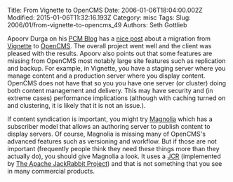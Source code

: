 Title: From Vignette to OpenCMS
Date: 2006-01-06T18:04:00.002Z
Modified: 2015-01-06T11:32:16.193Z
Category: misc
Tags: 
Slug: 2006/01/from-vignette-to-opencms_49
Authors: Seth Gottlieb

Apoorv Durga on his [PCM Blog](http://www.apoorv.info/index.php) has a [nice post](http://www.apoorv.info/index.php/2006/01/07/from-vignette-to-opencms/) about a migration from [Vignette](http://www.vignette.com) to [OpenCMS](http://www.opencms.org). The overall project went well and the client was pleased with the results. Apoorv also points out that some features are missing from OpenCMS most notably large site features such as replication and backup. For example, in Vignette, you have a staging server where you manage content and a production server where you display content. OpenCMS does not have that so you you have one server (or cluster) doing both content management and delivery. This may have security and (in extreme cases) performance implications (although with caching turned on and clustering, it is likely that it is not an issue.).  

If content syndication is important, you might try [Magnolia](http://www.magnolia.info) which has a subscriber model that allows an authoring server to publish content to display servers. Of course, Magnolia is missing many of OpenCMS's advanced features such as versioning and workflow. But if those are not important (frequently people think they need these things more than they actually do), you should give Magnolia a look. It uses a [JCR](http://www.jcp.org/en/jsr/detail?id=170) (implemented by [The Apache JackRabbit Project](http://incubator.apache.org/jackrabbit/)) and that is not something that you see in many commercial products.  
